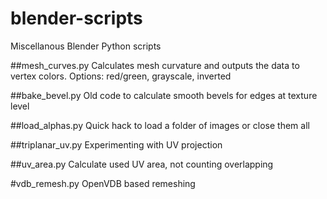 # blender-scripts
Miscellanous Blender Python scripts

##mesh_curves.py
Calculates mesh curvature and outputs the data to vertex colors. Options: red/green, grayscale, inverted

##bake_bevel.py
Old code to calculate smooth bevels for edges at texture level

##load_alphas.py
Quick hack to load a folder of images or close them all

##triplanar_uv.py
Experimenting with UV projection

##uv_area.py
Calculate used UV area, not counting overlapping

#vdb_remesh.py
OpenVDB based remeshing
